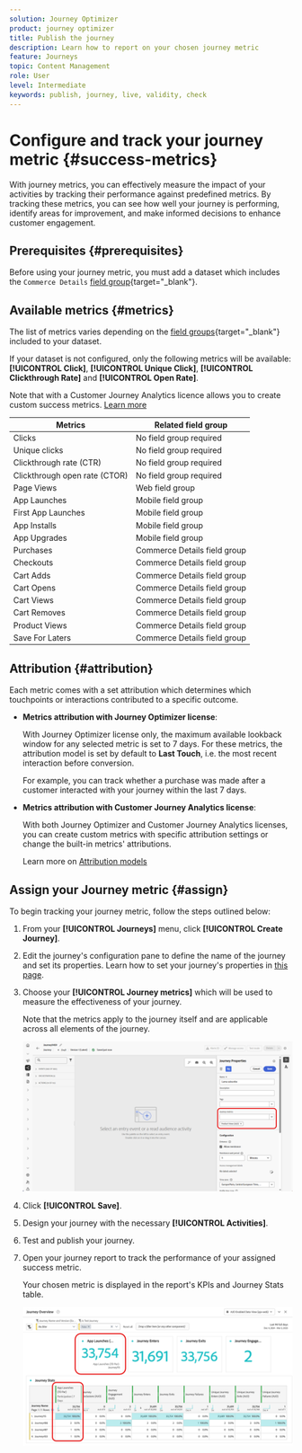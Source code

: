 ```yaml
---
solution: Journey Optimizer
product: journey optimizer
title: Publish the journey
description: Learn how to report on your chosen journey metric
feature: Journeys
topic: Content Management
role: User
level: Intermediate
keywords: publish, journey, live, validity, check
---
```

# Configure and track your journey metric {#success-metrics}

With journey metrics, you can effectively measure the impact of your activities by tracking their performance against predefined metrics.
By tracking these metrics, you can see how well your journey is performing, identify areas for improvement, and make informed decisions to enhance customer engagement.

## Prerequisites {#prerequisites}

Before using your journey metric, you must add a dataset which includes the `Commerce Details` [field group](https://experienceleague.adobe.com/docs/experience-platform/xdm/tutorials/create-schema-ui.html#field-group){target="_blank"}.

## Available metrics {#metrics}

The list of metrics varies depending on the [field groups](https://experienceleague.adobe.com/docs/experience-platform/xdm/tutorials/create-schema-ui.html#field-group){target="_blank"} included to your dataset. 

If your dataset is not configured, only the following metrics will be available: **[!UICONTROL Click]**, **[!UICONTROL Unique Click]**, **[!UICONTROL Clickthrough Rate]** and **[!UICONTROL Open Rate]**.

Note that with a Customer Journey Analytics licence allows you to create custom success metrics. [Learn more](https://experienceleague.adobe.com/en/docs/analytics-platform/using/cja-components/cja-calcmetrics/cm-workflow/participation-metric)


|Metrics| Related field group |
|-|-|
|Clicks|No field group required|
|Unique clicks|No field group required|
|Clickthrough rate (CTR)|No field group required|
|Clickthrough open rate (CTOR)|No field group required|
|Page Views|Web field group|
|App Launches|Mobile field group|
|First App Launches|Mobile field group|
|App Installs|Mobile field group|
|App Upgrades|Mobile field group|
|Purchases|Commerce Details field group|
|Checkouts|Commerce Details field group|
|Cart Adds|Commerce Details field group|
|Cart Opens|Commerce Details field group|
|Cart Views|Commerce Details field group|
|Cart Removes|Commerce Details field group|
|Product Views|Commerce Details field group|
|Save For Laters|Commerce Details field group|

## Attribution {#attribution}

Each metric comes with a set attribution which determines which touchpoints or interactions contributed to a specific outcome.

* **Metrics attribution with Journey Optimizer license**:

    With Journey Optimizer license only, the maximum available lookback window for any selected metric is set to 7 days. For these metrics, the attribution model is set by default to **Last Touch**, i.e. the most recent interaction before conversion.

    For example, you can track whether a purchase was made after a customer interacted with your journey within the last 7 days.

* **Metrics attribution with Customer Journey Analytics license**:

    With both Journey Optimizer and Customer Journey Analytics licenses, you can create custom metrics with specific attribution settings or change the built-in metrics' attributions.
     
    Learn more on [Attribution models](https://experienceleague.adobe.com/en/docs/analytics-platform/using/cja-dataviews/component-settings/attribution#attribution-models)

## Assign your Journey metric {#assign}

To begin tracking your journey metric, follow the steps outlined below:

1. From your **[!UICONTROL Journeys]** menu, click **[!UICONTROL Create Journey]**.

1. Edit the journey's configuration pane to define the name of the journey and set its properties. Learn how to set your journey's properties in [this page](../building-journeys/journey-properties.md).

1. Choose your **[!UICONTROL Journey metrics]** which will be used to measure the effectiveness of your journey.

    Note that the metrics apply to the journey itself and are applicable across all elements of the journey.

    ![](assets/success_metric.png)

1. Click **[!UICONTROL Save]**.

1. Design your journey with the necessary **[!UICONTROL Activities]**.

1. Test and publish your journey. 

1. Open your journey report to track the performance of your assigned success metric.

    Your chosen metric is displayed in the report's KPIs and Journey Stats table.

    ![](assets/success_metric_2.png)
